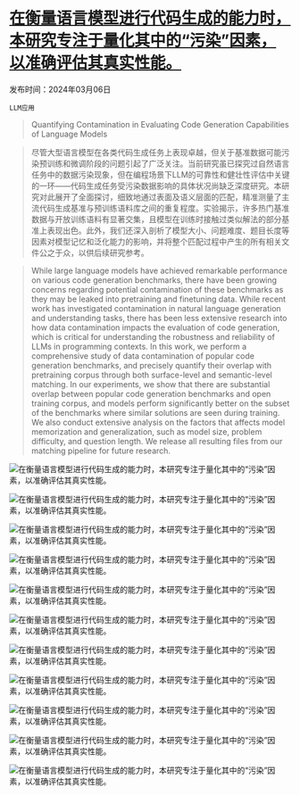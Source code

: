 # [在衡量语言模型进行代码生成的能力时，本研究专注于量化其中的“污染”因素，以准确评估其真实性能。](https://arxiv.org/abs/2403.04811)

发布时间：2024年03月06日

`LLM应用`

> Quantifying Contamination in Evaluating Code Generation Capabilities of Language Models

> 尽管大型语言模型在各类代码生成任务上表现卓越，但关于基准数据可能污染预训练和微调阶段的问题引起了广泛关注。当前研究虽已探究过自然语言任务中的数据污染现象，但在编程场景下LLM的可靠性和健壮性评估中关键的一环——代码生成任务受污染数据影响的具体状况尚缺乏深度研究。本研究对此展开了全面探讨，细致地通过表面及语义层面的匹配，精准测量了主流代码生成基准与预训练语料库之间的重复程度。实验揭示，许多热门基准数据与开放训练语料有显著交集，且模型在训练时接触过类似解法的部分基准上表现出色。此外，我们还深入剖析了模型大小、问题难度、题目长度等因素对模型记忆和泛化能力的影响，并将整个匹配过程中产生的所有相关文件公之于众，以供后续研究参考。

> While large language models have achieved remarkable performance on various code generation benchmarks, there have been growing concerns regarding potential contamination of these benchmarks as they may be leaked into pretraining and finetuning data. While recent work has investigated contamination in natural language generation and understanding tasks, there has been less extensive research into how data contamination impacts the evaluation of code generation, which is critical for understanding the robustness and reliability of LLMs in programming contexts. In this work, we perform a comprehensive study of data contamination of popular code generation benchmarks, and precisely quantify their overlap with pretraining corpus through both surface-level and semantic-level matching. In our experiments, we show that there are substantial overlap between popular code generation benchmarks and open training corpus, and models perform significantly better on the subset of the benchmarks where similar solutions are seen during training. We also conduct extensive analysis on the factors that affects model memorization and generalization, such as model size, problem difficulty, and question length. We release all resulting files from our matching pipeline for future research.

![在衡量语言模型进行代码生成的能力时，本研究专注于量化其中的“污染”因素，以准确评估其真实性能。](../../../paper_images/2403.04811/similarity_score_percentage.png)

![在衡量语言模型进行代码生成的能力时，本研究专注于量化其中的“污染”因素，以准确评估其真实性能。](../../../paper_images/2403.04811/HE_similarity_score_percentage.png)

![在衡量语言模型进行代码生成的能力时，本研究专注于量化其中的“污染”因素，以准确评估其真实性能。](../../../paper_images/2403.04811/x1.png)

![在衡量语言模型进行代码生成的能力时，本研究专注于量化其中的“污染”因素，以准确评估其真实性能。](../../../paper_images/2403.04811/x2.png)

![在衡量语言模型进行代码生成的能力时，本研究专注于量化其中的“污染”因素，以准确评估其真实性能。](../../../paper_images/2403.04811/x3.png)

![在衡量语言模型进行代码生成的能力时，本研究专注于量化其中的“污染”因素，以准确评估其真实性能。](../../../paper_images/2403.04811/x4.png)

![在衡量语言模型进行代码生成的能力时，本研究专注于量化其中的“污染”因素，以准确评估其真实性能。](../../../paper_images/2403.04811/x5.png)

![在衡量语言模型进行代码生成的能力时，本研究专注于量化其中的“污染”因素，以准确评估其真实性能。](../../../paper_images/2403.04811/x6.png)

![在衡量语言模型进行代码生成的能力时，本研究专注于量化其中的“污染”因素，以准确评估其真实性能。](../../../paper_images/2403.04811/x7.png)

![在衡量语言模型进行代码生成的能力时，本研究专注于量化其中的“污染”因素，以准确评估其真实性能。](../../../paper_images/2403.04811/x8.png)

![在衡量语言模型进行代码生成的能力时，本研究专注于量化其中的“污染”因素，以准确评估其真实性能。](../../../paper_images/2403.04811/x9.png)